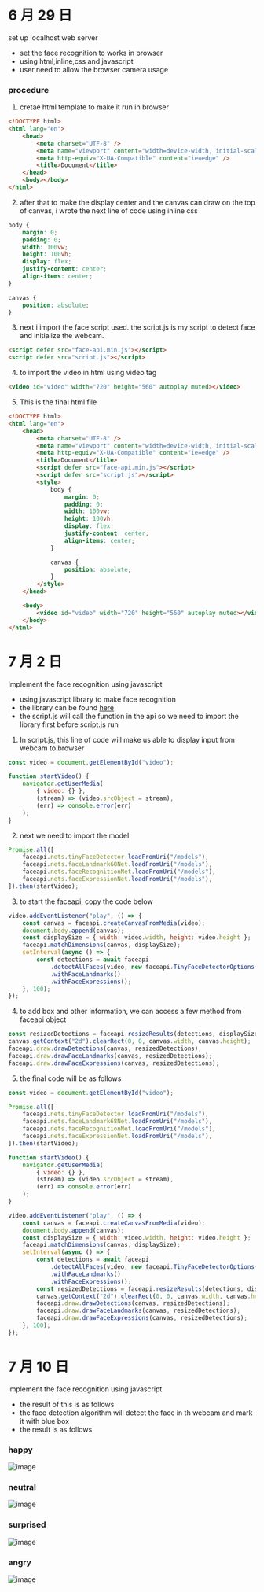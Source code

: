 # 6 月 29 日

set up localhost web server

- set the face recognition to works in browser
- using html,inline,css and javascript
- user need to allow the browser camera usage

### procedure

1. cretae html template to make it run in browser

```html
<!DOCTYPE html>
<html lang="en">
	<head>
		<meta charset="UTF-8" />
		<meta name="viewport" content="width=device-width, initial-scale=1.0" />
		<meta http-equiv="X-UA-Compatible" content="ie=edge" />
		<title>Document</title>
	</head>
	<body></body>
</html>
```

2. after that to make the display center and the canvas can draw on the top of canvas, i wrote the next line of code using inline css

```css
body {
	margin: 0;
	padding: 0;
	width: 100vw;
	height: 100vh;
	display: flex;
	justify-content: center;
	align-items: center;
}

canvas {
	position: absolute;
}
```

3. next i import the face script used. the script.js is my script to detect face and initialize the webcam.

```html
<script defer src="face-api.min.js"></script>
<script defer src="script.js"></script>
```

4. to import the video in html using video tag

```html
<video id="video" width="720" height="560" autoplay muted></video>
```

5. This is the final html file

```html
<!DOCTYPE html>
<html lang="en">
	<head>
		<meta charset="UTF-8" />
		<meta name="viewport" content="width=device-width, initial-scale=1.0" />
		<meta http-equiv="X-UA-Compatible" content="ie=edge" />
		<title>Document</title>
		<script defer src="face-api.min.js"></script>
		<script defer src="script.js"></script>
		<style>
			body {
				margin: 0;
				padding: 0;
				width: 100vw;
				height: 100vh;
				display: flex;
				justify-content: center;
				align-items: center;
			}

			canvas {
				position: absolute;
			}
		</style>
	</head>

	<body>
		<video id="video" width="720" height="560" autoplay muted></video>
	</body>
</html>
```

# 7 月 2 日

Implement the face recognition using javascript

- using javascript library to make face recognition
- the library can be found [here](https://github.com/justadudewhohacks/face-api.js)
- the script.js will call the function in the api so we need to import the library first before script.js run

1. In script.js, this line of code will make us able to display input from webcam to browser

```js
const video = document.getElementById("video");

function startVideo() {
	navigator.getUserMedia(
		{ video: {} },
		(stream) => (video.srcObject = stream),
		(err) => console.error(err)
	);
}
```

2. next we need to import the model

```js
Promise.all([
	faceapi.nets.tinyFaceDetector.loadFromUri("/models"),
	faceapi.nets.faceLandmark68Net.loadFromUri("/models"),
	faceapi.nets.faceRecognitionNet.loadFromUri("/models"),
	faceapi.nets.faceExpressionNet.loadFromUri("/models"),
]).then(startVideo);
```

3. to start the faceapi, copy the code below

```js
video.addEventListener("play", () => {
	const canvas = faceapi.createCanvasFromMedia(video);
	document.body.append(canvas);
	const displaySize = { width: video.width, height: video.height };
	faceapi.matchDimensions(canvas, displaySize);
	setInterval(async () => {
		const detections = await faceapi
			.detectAllFaces(video, new faceapi.TinyFaceDetectorOptions())
			.withFaceLandmarks()
			.withFaceExpressions();
	}, 100);
});
```

4. to add box and other information, we can access a few method from faceapi object

```js
const resizedDetections = faceapi.resizeResults(detections, displaySize);
canvas.getContext("2d").clearRect(0, 0, canvas.width, canvas.height);
faceapi.draw.drawDetections(canvas, resizedDetections);
faceapi.draw.drawFaceLandmarks(canvas, resizedDetections);
faceapi.draw.drawFaceExpressions(canvas, resizedDetections);
```

5. the final code will be as follows

```js
const video = document.getElementById("video");

Promise.all([
	faceapi.nets.tinyFaceDetector.loadFromUri("/models"),
	faceapi.nets.faceLandmark68Net.loadFromUri("/models"),
	faceapi.nets.faceRecognitionNet.loadFromUri("/models"),
	faceapi.nets.faceExpressionNet.loadFromUri("/models"),
]).then(startVideo);

function startVideo() {
	navigator.getUserMedia(
		{ video: {} },
		(stream) => (video.srcObject = stream),
		(err) => console.error(err)
	);
}

video.addEventListener("play", () => {
	const canvas = faceapi.createCanvasFromMedia(video);
	document.body.append(canvas);
	const displaySize = { width: video.width, height: video.height };
	faceapi.matchDimensions(canvas, displaySize);
	setInterval(async () => {
		const detections = await faceapi
			.detectAllFaces(video, new faceapi.TinyFaceDetectorOptions())
			.withFaceLandmarks()
			.withFaceExpressions();
		const resizedDetections = faceapi.resizeResults(detections, displaySize);
		canvas.getContext("2d").clearRect(0, 0, canvas.width, canvas.height);
		faceapi.draw.drawDetections(canvas, resizedDetections);
		faceapi.draw.drawFaceLandmarks(canvas, resizedDetections);
		faceapi.draw.drawFaceExpressions(canvas, resizedDetections);
	}, 100);
});
```

# 7 月 10 日

implement the face recognition using javascript

- the result of this is as follows
- the face detection algorithm will detect the face in th webcam and mark it with blue box
- the result is as follows

### happy

![image](https://res.cloudinary.com/ddetpgs1k/image/upload/v1595475135/Screenshot_2020-07-23_at_11.05.41_AM_2_xyynhw.png)

### neutral

![image](https://res.cloudinary.com/ddetpgs1k/image/upload/v1595475105/Screenshot_2020-07-23_at_11.05.23_AM_2_izbte6.png)

### surprised

![image](https://res.cloudinary.com/ddetpgs1k/image/upload/v1595475106/Screenshot_2020-07-23_at_11.05.55_AM_2_q5lhff.png)

### angry

![image](https://res.cloudinary.com/ddetpgs1k/image/upload/v1595475079/Screenshot_2020-07-23_at_11.06.06_AM_2_u7ayrz.png)
